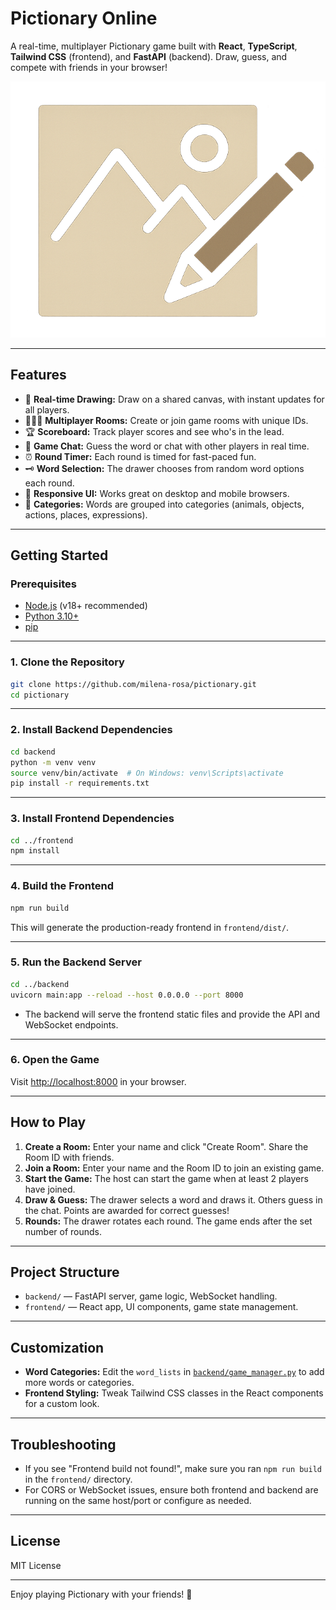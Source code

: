 # Pictionary Online

A real-time, multiplayer Pictionary game built with **React**, **TypeScript**, **Tailwind CSS** (frontend), and **FastAPI** (backend). Draw, guess, and compete with friends in your browser!

![alt text](image.png)

---

## Features

- 🎨 **Real-time Drawing:** Draw on a shared canvas, with instant updates for all players.
- 🧑‍🤝‍🧑 **Multiplayer Rooms:** Create or join game rooms with unique IDs.
- 🏆 **Scoreboard:** Track player scores and see who's in the lead.
- 💬 **Game Chat:** Guess the word or chat with other players in real time.
- ⏰ **Round Timer:** Each round is timed for fast-paced fun.
- 🗝️ **Word Selection:** The drawer chooses from random word options each round.
- 📱 **Responsive UI:** Works great on desktop and mobile browsers.
- 🐾 **Categories:** Words are grouped into categories (animals, objects, actions, places, expressions).

---

## Getting Started

### Prerequisites

- [Node.js](https://nodejs.org/) (v18+ recommended)
- [Python 3.10+](https://www.python.org/)
- [pip](https://pip.pypa.io/en/stable/)

---

### 1. Clone the Repository

```sh
git clone https://github.com/milena-rosa/pictionary.git
cd pictionary
```

---

### 2. Install Backend Dependencies

```sh
cd backend
python -m venv venv
source venv/bin/activate  # On Windows: venv\Scripts\activate
pip install -r requirements.txt
```

---

### 3. Install Frontend Dependencies

```sh
cd ../frontend
npm install
```

---

### 4. Build the Frontend

```sh
npm run build
```

This will generate the production-ready frontend in `frontend/dist/`.

---

### 5. Run the Backend Server

```sh
cd ../backend
uvicorn main:app --reload --host 0.0.0.0 --port 8000
```

- The backend will serve the frontend static files and provide the API and WebSocket endpoints.

---

### 6. Open the Game

Visit [http://localhost:8000](http://localhost:8000) in your browser.

---

## How to Play

1. **Create a Room:** Enter your name and click "Create Room". Share the Room ID with friends.
2. **Join a Room:** Enter your name and the Room ID to join an existing game.
3. **Start the Game:** The host can start the game when at least 2 players have joined.
4. **Draw & Guess:** The drawer selects a word and draws it. Others guess in the chat. Points are awarded for correct guesses!
5. **Rounds:** The drawer rotates each round. The game ends after the set number of rounds.

---

## Project Structure

- `backend/` — FastAPI server, game logic, WebSocket handling.
- `frontend/` — React app, UI components, game state management.

---

## Customization

- **Word Categories:** Edit the `word_lists` in [`backend/game_manager.py`](backend/game_manager.py) to add more words or categories.
- **Frontend Styling:** Tweak Tailwind CSS classes in the React components for a custom look.

---

## Troubleshooting

- If you see "Frontend build not found!", make sure you ran `npm run build` in the `frontend/` directory.
- For CORS or WebSocket issues, ensure both frontend and backend are running on the same host/port or configure as needed.

---

## License

MIT License

---

Enjoy playing Pictionary with your friends! 🎉
